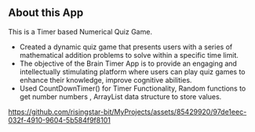 ## About this App

This is a Timer based Numerical Quiz Game.
- Created a dynamic quiz game that presents users
with a series of mathematical addition problems to
solve within a specific time limit.
- The objective of the Brain Timer App is to provide an
engaging and intellectually stimulating platform
where users can play quiz games to enhance their
knowledge, improve cognitive abilities.
- Used CountDownTimer() for Timer Functionality,
Random functions to get number numbers , ArrayList
data structure to store values.<br>

https://github.com/risingstar-bit/MyProjects/assets/85429920/97de1eec-032f-4910-9604-5b584f9f8101

